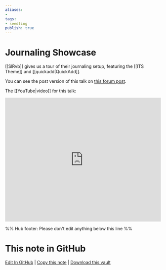 ```yaml
---
aliases: 
- 
tags:
- seedling
publish: true
---
```


# Journaling Showcase

[[SlRvb]] gives us a tour of their journaling setup, featuring the [[ITS Theme]] and [[quickadd|QuickAdd]]. 

You can see the post version of this talk on [this forum post](https://forum.obsidian.md/t/slrvbs-journaling-setup/).

The [[YouTube|video]] for this talk: 

<iframe width="100%" height="400px" src="https://www.youtube.com/embed/e3AQKSvN2qg" title="YouTube video player" frameborder="0" allow="accelerometer; autoplay; clipboard-write; encrypted-media; gyroscope; picture-in-picture" allowfullscreen></iframe>

%% Hub footer: Please don't edit anything below this line %%

# This note in GitHub

<span class="git-footer">[Edit In GitHub](https://github.dev/obsidian-community/obsidian-hub/blob/main/04%20-%20Guides%2C%20Workflows%2C%20%26%20Courses/Community%20Talks/Journaling%20Showcase.md "git-hub-edit-note") | [Copy this note](https://raw.githubusercontent.com/obsidian-community/obsidian-hub/main/04%20-%20Guides%2C%20Workflows%2C%20%26%20Courses/Community%20Talks/Journaling%20Showcase.md "git-hub-copy-note") | [Download this vault](https://github.com/obsidian-community/obsidian-hub/archive/refs/heads/main.zip "git-hub-download-vault") </span>